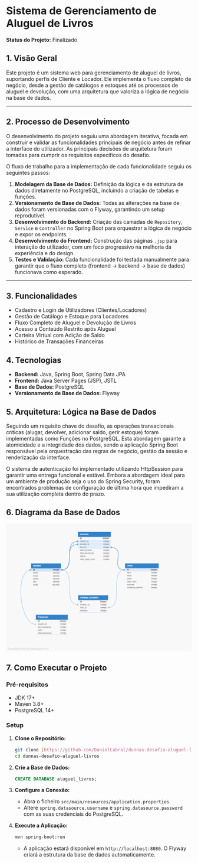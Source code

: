 # Sistema de Gerenciamento de Aluguel de Livros

**Status do Projeto:** Finalizado

## 1. Visão Geral
Este projeto é um sistema web para gerenciamento de aluguel de livros, suportando perfis de Cliente e Locador. Ele implementa o fluxo completo de negócio, desde a gestão de catálogos e estoques até os processos de aluguel e devolução, com uma arquitetura que valoriza a lógica de negócio na base de dados.

---

## 2. Processo de Desenvolvimento

O desenvolvimento do projeto seguiu uma abordagem iterativa, focada em construir e validar as funcionalidades principais de negócio antes de refinar a interface do utilizador. As principais decisões de arquitetura foram tomadas para cumprir os requisitos específicos do desafio.

O fluxo de trabalho para a implementação de cada funcionalidade seguiu os seguintes passos:
1.  **Modelagem da Base de Dados:** Definição da lógica e da estrutura de dados diretamente no PostgreSQL, incluindo a criação de tabelas e funções.
2.  **Versionamento de Base de Dados:** Todas as alterações na base de dados foram versionadas com o Flyway, garantindo um setup reprodutível.
3.  **Desenvolvimento do Backend:** Criação das camadas de `Repository`, `Service` e `Controller` no Spring Boot para orquestrar a lógica de negócio e expor os endpoints.
4.  **Desenvolvimento do Frontend:** Construção das páginas `.jsp` para interação do utilizador, com um foco progressivo na melhoria da experiência e do design.
5.  **Testes e Validação:** Cada funcionalidade foi testada manualmente para garantir que o fluxo completo (frontend -> backend -> base de dados) funcionava como esperado.

---

## 3. Funcionalidades
- Cadastro e Login de Utilizadores (Clientes/Locadores)
- Gestão de Catálogo e Estoque para Locadores
- Fluxo Completo de Aluguel e Devolução de Livros
- Acesso a Conteúdo Restrito após Aluguel
- Carteira Virtual com Adição de Saldo
- Histórico de Transações Financeiras

## 4. Tecnologias
* **Backend:** Java, Spring Boot, Spring Data JPA
* **Frontend:** Java Server Pages (JSP), JSTL
* **Base de Dados:** PostgreSQL
* **Versionamento de Base de Dados:** Flyway

## 5. Arquitetura: Lógica na Base de Dados
Seguindo um requisito chave do desafio, as operações transacionais críticas (alugar, devolver, adicionar saldo, gerir estoque) foram implementadas como Funções no PostgreSQL. Esta abordagem garante a atomicidade e a integridade dos dados, sendo a aplicação Spring Boot responsável pela orquestração das regras de negócio, gestão da sessão e renderização da interface.

O sistema de autenticação foi implementado utilizando HttpSession para garantir uma entrega funcional e estável. Embora a abordagem ideal para um ambiente de produção seja o uso do Spring Security, foram encontrados problemas de configuração de última hora que impediram a sua utilização completa dentro do prazo. 

## 6. Diagrama da Base de Dados
![Diagrama da Base de Dados](sistema-de-aluguel-de-livros.png)

## 7. Como Executar o Projeto

### Pré-requisitos
- JDK 17+
- Maven 3.8+
- PostgreSQL 14+

### Setup
1.  **Clone o Repositório:**
    ```bash
    git clone [https://github.com/DanielCabral/dunnas-desafio-aluguel-livros.git](https://github.com/DanielCabral/dunnas-desafio-aluguel-livros.git)
    cd dunnas-desafio-aluguel-livros
    ```

2.  **Crie a Base de Dados:**
    ```sql
    CREATE DATABASE aluguel_livros;
    ```

3.  **Configure a Conexão:**
    * Abra o ficheiro `src/main/resources/application.properties`.
    * Altere `spring.datasource.username` e `spring.datasource.password` com as suas credenciais do PostgreSQL.

4.  **Execute a Aplicação:**
    ```bash
    mvn spring-boot:run
    ```
    * A aplicação estará disponível em `http://localhost:8080`. O Flyway criará a estrutura da base de dados automaticamente.